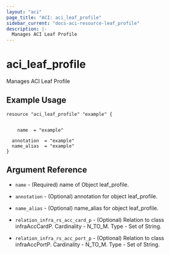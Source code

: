 ```yaml
---
layout: "aci"
page_title: "ACI: aci_leaf_profile"
sidebar_current: "docs-aci-resource-leaf_profile"
description: |-
  Manages ACI Leaf Profile
---
```


# aci_leaf_profile #
Manages ACI Leaf Profile

## Example Usage ##

```hcl
resource "aci_leaf_profile" "example" {


    name  = "example"

  annotation  = "example"
  name_alias  = "example"
}
```
## Argument Reference ##
* `name` - (Required) name of Object leaf_profile.
* `annotation` - (Optional) annotation for object leaf_profile.
* `name_alias` - (Optional) name_alias for object leaf_profile.

* `relation_infra_rs_acc_card_p` - (Optional) Relation to class infraAccCardP. Cardinality - N_TO_M. Type - Set of String.
                
* `relation_infra_rs_acc_port_p` - (Optional) Relation to class infraAccPortP. Cardinality - N_TO_M. Type - Set of String.
                


